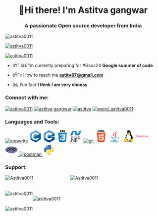 <h1 align="center"> 👋Hi there! I'm Astitva gangwar</h1>
<h3 align="center">A passionate Open source developer from India</h3>

<p align="left"> <img src="https://komarev.com/ghpvc/?username=astitva0011&label=Profile%20views&color=0e75b6&style=flat" alt="astitva0011" /> </p>

<p align="left"> <a href="https://github.com/ryo-ma/github-profile-trophy"><img src="https://github-profile-trophy.vercel.app/?username=astitva0011" alt="astitva0011" /></a> </p>

<p align="left"> <a href="https://twitter.com/astitva0011" target="blank"><img src="https://img.shields.io/twitter/follow/astitva0011?logo=twitter&style=for-the-badge" alt="astitva0011" /></a> </p>

- ðŸ”­ Iâ€™m currently preparing for #Gsoc24 **Google summer of code**

- ðŸ“« How to reach me **astitv87@gmail.com**

- âš¡ Fun fact **I think I am very choosy**

<h3 align="left">Connect with me:</h3>
<p align="left">
<a href="https://twitter.com/astitva0011" target="blank"><img align="center" src="https://raw.githubusercontent.com/rahuldkjain/github-profile-readme-generator/master/src/images/icons/Social/twitter.svg" alt="astitva0011" height="30" width="40" /></a>
<a href="https://linkedin.com/in/astitva gangwar" target="blank"><img align="center" src="https://raw.githubusercontent.com/rahuldkjain/github-profile-readme-generator/master/src/images/icons/Social/linked-in-alt.svg" alt="astitva gangwar" height="30" width="40" /></a>
<a href="https://stackoverflow.com/users/astitva" target="blank"><img align="center" src="https://raw.githubusercontent.com/rahuldkjain/github-profile-readme-generator/master/src/images/icons/Social/stack-overflow.svg" alt="astitva" height="30" width="40" /></a>
<a href="https://instagram.com/weird_astitva0011" target="blank"><img align="center" src="https://raw.githubusercontent.com/rahuldkjain/github-profile-readme-generator/master/src/images/icons/Social/instagram.svg" alt="weird_astitva0011" height="30" width="40" /></a>
</p>

<h3 align="left">Languages and Tools:</h3>
<p align="left"> <a href="https://appwrite.io" target="_blank" rel="noreferrer"> <img src="https://www.vectorlogo.zone/logos/appwriteio/appwriteio-icon.svg" alt="appwrite" width="40" height="40"/> </a> <a href="https://www.cprogramming.com/" target="_blank" rel="noreferrer"> <img src="https://raw.githubusercontent.com/devicons/devicon/master/icons/c/c-original.svg" alt="c" width="40" height="40"/> </a> <a href="https://www.w3schools.com/cpp/" target="_blank" rel="noreferrer"> <img src="https://raw.githubusercontent.com/devicons/devicon/master/icons/cplusplus/cplusplus-original.svg" alt="cplusplus" width="40" height="40"/> </a> <a href="https://www.w3schools.com/css/" target="_blank" rel="noreferrer"> <img src="https://raw.githubusercontent.com/devicons/devicon/master/icons/css3/css3-original-wordmark.svg" alt="css3" width="40" height="40"/> </a> <a href="https://dotnet.microsoft.com/" target="_blank" rel="noreferrer"> <img src="https://raw.githubusercontent.com/devicons/devicon/master/icons/dot-net/dot-net-original-wordmark.svg" alt="dotnet" width="40" height="40"/> </a> <a href="https://git-scm.com/" target="_blank" rel="noreferrer"> <img src="https://www.vectorlogo.zone/logos/git-scm/git-scm-icon.svg" alt="git" width="40" height="40"/> </a> <a href="https://www.w3.org/html/" target="_blank" rel="noreferrer"> <img src="https://raw.githubusercontent.com/devicons/devicon/master/icons/html5/html5-original-wordmark.svg" alt="html5" width="40" height="40"/> </a> <a href="https://www.java.com" target="_blank" rel="noreferrer"> <img src="https://raw.githubusercontent.com/devicons/devicon/master/icons/java/java-original.svg" alt="java" width="40" height="40"/> </a> <a href="https://www.linux.org/" target="_blank" rel="noreferrer"> <img src="https://raw.githubusercontent.com/devicons/devicon/master/icons/linux/linux-original.svg" alt="linux" width="40" height="40"/> </a> <a href="https://www.oracle.com/" target="_blank" rel="noreferrer"> <img src="https://raw.githubusercontent.com/devicons/devicon/master/icons/oracle/oracle-original.svg" alt="oracle" width="40" height="40"/> </a> <a href="https://www.php.net" target="_blank" rel="noreferrer"> <img src="https://raw.githubusercontent.com/devicons/devicon/master/icons/php/php-original.svg" alt="php" width="40" height="40"/> </a> <a href="https://postman.com" target="_blank" rel="noreferrer"> <img src="https://www.vectorlogo.zone/logos/getpostman/getpostman-icon.svg" alt="postman" width="40" height="40"/> </a> <a href="https://www.python.org" target="_blank" rel="noreferrer"> <img src="https://raw.githubusercontent.com/devicons/devicon/master/icons/python/python-original.svg" alt="python" width="40" height="40"/> </a> </p>


<h3 align="left">Support:</h3>
<p><a href="https://www.buymeacoffee.com/Astitva0011"> <img align="left" src="https://cdn.buymeacoffee.com/buttons/v2/default-yellow.png" height="50" width="210" alt="Astitva0011" /></a><a href="https://ko-fi.com/Astitva0011"> <img align="left" src="https://cdn.ko-fi.com/cdn/kofi3.png?v=3" height="50" width="210" alt="Astitva0011" /></a></p><br><br>


<p><img align="left" src="https://github-readme-stats.vercel.app/api/top-langs?username=astitva0011&show_icons=true&locale=en&layout=compact" alt="astitva0011" /></p>

<p>&nbsp;<img align="center" src="https://github-readme-stats.vercel.app/api?username=astitva0011&show_icons=true&locale=en" alt="astitva0011" /></p>

<p><img align="center" src="https://github-readme-streak-stats.herokuapp.com/?user=astitva0011&" alt="astitva0011" /></p>
